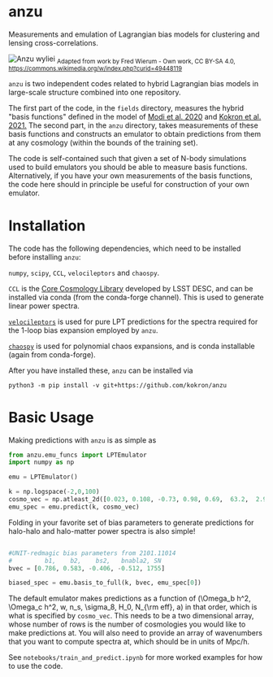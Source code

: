 # anzu

Measurements and emulation of Lagrangian bias models for clustering and lensing cross-correlations.

![Anzu wyliei](http://stanford.edu/~kokron/anzu_2.png)
<sub>Adapted from work by Fred Wierum - Own work, CC BY-SA 4.0, https://commons.wikimedia.org/w/index.php?curid=49448119 <sub>


`anzu` is two independent codes related to hybrid Lagrangian bias models in large-scale structure combined into one repository.

The first part of the code, in the `fields` directory, measures the hybrid "basis functions" defined in the model of [Modi et al. 2020](https://arxiv.org/abs/1910.07097) and [Kokron et al. 2021.](https://arxiv.org/abs/2101.11014) The second part, in the `anzu` directory, takes measurements of these basis functions and constructs an emulator to obtain predictions from them at any cosmology (within the bounds of the training set). 

The code is self-contained such that given a set of N-body simulations used to build emulators you should be able to measure basis functions. Alternatively, if you have your own measurements of the basis functions, the code here should in principle be useful for construction of your own emulator. 


# Installation

The code has the following dependencies, which need to be installed before installing `anzu`:

`numpy`, `scipy`, `CCL`, `velocileptors` and `chaospy`.

`CCL` is the [Core Cosmology Library](https://github.com/LSSTDESC/CCL) developed by LSST DESC, and can be installed via conda (from the conda-forge channel). This is used to generate linear power spectra.

[`velocileptors`](https://github.com/sfschen/velocileptors) is used for pure LPT predictions for the spectra required for the 1-loop bias expansion employed by `anzu`. 

[`chaospy`](https://github.com/jonathf/chaospy) is used for polynomial chaos expansions, and is conda installable (again from conda-forge).

After you have installed these, `anzu` can be installed via

`python3 -m pip install -v git+https://github.com/kokron/anzu`


# Basic Usage

Making predictions with `anzu` is as simple as 

```python
from anzu.emu_funcs import LPTEmulator
import numpy as np

emu = LPTEmulator()

k = np.logspace(-2,0,100)
cosmo_vec = np.atleast_2d([0.023, 0.108, -0.73, 0.98, 0.69,  63.2,  2.95,  1.0])
emu_spec = emu.predict(k, cosmo_vec)

```

Folding in your favorite set of bias parameters to generate predictions for halo-halo and halo-matter power spectra is also simple!

```python

#UNIT-redmagic bias parameters from 2101.11014
#         b1,    b2,    bs2,   bnabla2, SN
bvec = [0.786, 0.583, -0.406, -0.512, 1755]

biased_spec = emu.basis_to_full(k, bvec, emu_spec[0])

```

The default emulator makes predictions as a function of (\Omega_b h^2, \Omega_c h^2, w, n_s, \sigma_8, H_0, N_{\rm eff}, a) in that order, which
is what is specified by `cosmo_vec`. This needs to be a two dimensional array, whose number of rows is the number of cosmologies you would like to make predictions
at.
You will also need to provide an array of wavenumbers that you want to compute spectra at, which should be in units of Mpc/h.

See `notebooks/train_and_predict.ipynb` for more worked examples for how to use the code.



